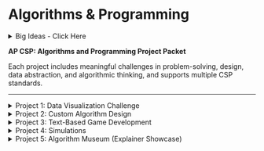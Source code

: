 # Algorithms & Programming


<details><summary>Big Ideas - Click Here</summary>

**Big Ideas Covered:**

* **Algorithms (AL)**
* **Abstraction (AB)**
* **Program Development (CRD)**
* **Data (DAT)**

**Comprehensive Outline**

**3.1: Variables and Assignments**

* Understanding variables as symbolic names storing values
* How assignment statements change values
* Naming conventions and best practices
* Types of data: integer, float, string, Boolean
* **Key Skill:** Create and manipulate variables

**3.2: Data Types**

* Identifying common data types
* Type compatibility and implicit vs explicit casting
* Boolean logic and conditionals
* **Key Skill:** Reason through variable types and predict outcomes

**3.3: Managing Complexity with Procedures (Functions)**

* Defining and calling functions
* Parameters and return values
* Purpose of abstraction in program design
* Reducing repetition and improving clarity
* **Key Skill:** Write and use procedures to break down problems

**3.4: Developing Procedures**

* Decomposing problems into subproblems
* Sequencing instructions
* Identifying reusable logic
* **Key Skill:** Create modular and readable code using procedures

**3.5: Algorithms**

* Understanding algorithms as step-by-step processes
* Expressing algorithms in code, pseudocode, or flowcharts
* Identifying sequence, selection, and iteration
* **Key Skill:** Analyze and write simple algorithms (e.g., search, sort)

**3.6: Boolean Expressions and If Statements**

* Using `if`, `else if`, and `else`
* Relational operators (`==`, `!=`, `>`, `<`, `>=`, `<=`)
* Logical operators (`AND`, `OR`, `NOT`)
* **Key Skill:** Write conditional logic to control program flow

**3.7: Iteration (Loops)**

* `for` loops and `while` loops
* Loop control: incrementing, breaking, and nested loops
* Trace and debug loop execution
* **Key Skill:** Use loops to automate repeated tasks

**3.8: Combining Elements to Solve Problems**

* Integrating variables, conditionals, and loops
* Building algorithms to solve complex problems
* Emphasis on testing and debugging
* **Key Skill:** Synthesize programming elements into working solutions

**3.9: Developing Algorithms**

* Using existing algorithms or creating new ones
* Refining and testing algorithms
* Representing algorithms as pseudocode and/or diagrams
* **Key Skill:** Plan, document, and implement multi-step logic

**3.10: Errors and Testing**

* Types of errors: syntax, logic, and runtime
* Use of test cases and debugging strategies
* Reading error messages and tracebacks
* **Key Skill:** Find and fix problems systematically

**3.11: Binary Search vs Linear Search**

* Linear search: simple, but slower for large data
* Binary search: faster, requires sorted data
* Tradeoffs in algorithm efficiency
* **Key Skill:** Compare search algorithms conceptually and in code

**3.12: Comparing Algorithmic Efficiency**

* Number of steps vs size of input (n)
* Informal analysis of algorithm runtime
* Big picture: efficiency impacts user experience and scalability
* **Key Skill:** Evaluate which algorithm is “better” and why

**3.13: Developing Programs**

* Problem identification, solution design
* Iterative development process: test, debug, refine
* Use of documentation and comments
* Collaboration and code review
* **Key Skill:** Design and build real programs with purpose

**Key Vocabulary**:

* Algorithm
* Abstraction
* Procedure
* Loop / Iteration
* Boolean
* Conditionals
* Debugging
* Linear/Binary Search
* Efficiency
* Input/Output
* Parameters / Return

**Suggested Activities:**

* **Debugging challenges**
* **Code tracing worksheets**
* **Huffman coding (as a stretch topic for algorithms)**
* **Block-based to text-based translation (e.g., Scratch to Python)**
* **Write and refine a simple calculator or game logic**
* **Pseudocode practice and flowcharts**

</details>

**AP CSP: Algorithms and Programming Project Packet**

Each project includes meaningful challenges in problem-solving, design, data abstraction, and algorithmic thinking, and supports multiple CSP standards.

---

<details> <summary>Project 1: Data Visualization Challenge</summary>

**College Board Learning Objectives:**

* DAT-2.D: Describe the purpose of a computational artifact.
* DAT-2.E: Create a computational artifact using data.
* AAP-2.J: Create programs that use libraries or APIs.

**Summary:**
Students will analyze a real-world dataset (e.g., climate, sports, health) and build a program that visualizes the data through graphs or interactive charts. They must clean the data, apply algorithms to extract meaning, and generate visual output.

**Deliverables:**

* Python or JavaScript program with visualization
* Annotated code with explanations
* 1-page summary of insights from the data

**Assessment Rubric:**

Project 1: Data Visualization Challenge

**College Board Learning Objectives:**

* DAT-2.D: Describe the purpose of a computational artifact.
* DAT-2.E: Create a computational artifact using data.
* AAP-2.J: Create programs that use libraries or APIs.

**Summary:**
Students will analyze a real-world dataset (e.g., climate, sports, health) and build a program that visualizes the data through graphs or interactive charts. They must clean the data, apply algorithms to extract meaning, and generate visual output.

**Deliverables:**

* Python or JavaScript program with visualization
* Annotated code with explanations
* 1-page summary of insights from the data

**Assessment Rubric:**

| Criteria                   | 4 - Excellent                                                  | 3 - Proficient                         | 2 - Developing                    | 1 - Beginning                           |
| -------------------------- | -------------------------------------------------------------- | -------------------------------------- | --------------------------------- | --------------------------------------- |
| Data Processing & Accuracy | Data is cleaned, processed, and represented with high accuracy | Data mostly processed correctly        | Some data processed, minor errors | Major issues or missing data processing |
| Program Functionality      | Fully functional and interactive                               | Mostly functional, minor bugs          | Partially functional              | Non-functional or incomplete            |
| Algorithm Use              | Well-structured and efficient algorithms                       | Logical and mostly correct             | Some inefficiency or errors       | Poor or no algorithmic structure        |
| Visualization Clarity      | Highly clear, informative, and visually appealing              | Generally clear and well-organized     | Some visual confusion             | Unclear or poorly designed              |
| Communication & Creativity | Excellent explanation and innovative presentation              | Clear explanation with some creativity | Basic explanation                 | Poorly explained or lacking originality |

---

</details>

<details><summary>Project 2: Custom Algorithm Design</summary>

**College Board Learning Objectives:**

* AAP-2.C: Develop an algorithm.
* AAP-2.G: Express an algorithm using sequencing, selection, and iteration.
* AAP-2.K: Evaluate algorithms.

**Summary:**
Students will identify a real-world or classroom problem and design a custom algorithm to solve it. The algorithm should include clear use of control structures and be implemented in code.

**Deliverables:**

* Problem description
* Flowchart or pseudocode
* Working program with documentation
* Analysis of algorithm efficiency (qualitative)

**Assessment Rubric:** 

Project 2: Custom Algorithm Design

**College Board Learning Objectives:**

* AAP-2.C: Develop an algorithm.
* AAP-2.G: Express an algorithm using sequencing, selection, and iteration.
* AAP-2.K: Evaluate algorithms.

**Summary:**
Students will identify a real-world or classroom problem and design a custom algorithm to solve it. The algorithm should include clear use of control structures and be implemented in code.

**Deliverables:**

* Problem description
* Flowchart or pseudocode
* Working program with documentation
* Analysis of algorithm efficiency (qualitative)

**Assessment Rubric:**

| Criteria              | 4 - Excellent                              | 3 - Proficient                              | 2 - Developing       | 1 - Beginning                      |
| --------------------- | ------------------------------------------ | ------------------------------------------- | -------------------- | ---------------------------------- |
| Problem Definition    | Clearly articulated and meaningful         | Clear and solvable                          | Vague or simplistic  | Unclear or undeveloped             |
| Algorithm Design      | Innovative, efficient, and well-structured | Logical with appropriate control structures | Some logical flaws   | Poor structure or missing elements |
| Code Implementation   | Clean, correct, and complete               | Mostly correct with some issues             | Partially functional | Incomplete or not working          |
| Algorithm Explanation | Insightful and clearly communicates logic  | Reasonably clear explanation                | Limited clarity      | Missing or incorrect explanation   |

---
</details>


<details><summary>Project 3: Text-Based Game Development</summary>

**College Board Learning Objectives:**

* AAP-2.I: Use procedures to organize code.
* AAP-2.M: Develop programs that use lists.
* AAP-2.N: Use procedures that operate on data in lists.

**Summary:**
Students will design and build a text-based adventure game using procedures and data structures. They will implement lists, control flow, and functions to support reusable code and dynamic behavior.

**Deliverables:**

* Fully functional game (e.g., Python, Java)
* Code with at least two custom procedures and one list-based mechanic
* Game map or flow diagram

**Assessment Rubric:** 

Project 3: Text-Based Game Development

**College Board Learning Objectives:**

* AAP-2.I: Use procedures to organize code.
* AAP-2.M: Develop programs that use lists.
* AAP-2.N: Use procedures that operate on data in lists.

**Summary:**
Students will design and build a text-based adventure game using procedures and data structures. They will implement lists, control flow, and functions to support reusable code and dynamic behavior.

**Deliverables:**

* Fully functional game (e.g., Python, Java)
* Code with at least two custom procedures and one list-based mechanic
* Game map or flow diagram

**Assessment Rubric:**

| Criteria                 | 4 - Excellent                                               | 3 - Proficient                   | 2 - Developing              | 1 - Beginning                          |
| ------------------------ | ----------------------------------------------------------- | -------------------------------- | --------------------------- | -------------------------------------- |
| Game Logic & Playability | Highly engaging and bug-free                                | Playable with minor bugs         | Playable but limited        | Unplayable or incomplete               |
| Procedures & Lists       | Uses multiple reusable procedures and well-integrated lists | Appropriate use of both elements | Limited or inconsistent use | Missing procedures or list integration |
| Code Structure           | Well-organized and readable                                 | Mostly clear organization        | Some disorganization        | Hard to follow or messy                |
| Creativity & Innovation  | Highly original and engaging concept                        | Some creativity                  | Basic or conventional       | Lacking originality                    |

---

</details>


<details><summary>Project 4: Simulations</summary>


**Big Idea 4: Algorithms and Programming**

* **Computational Thinking Practice:** Developing and implementing algorithms; abstracting and modeling.

* **Learning Objective 4.2:**
  *The student can use simulations to represent real-world phenomena or examine their behaviors under varying conditions.*

* **Essential Knowledge statements:**

  * **4.2A:** Simulations can be used to model real-world events and predict outcomes.
  * **4.2B:** Computer models and simulations use abstraction to represent real phenomena.
  * **4.2C:** Random number generation can be used to model the variability in real-world situations.

### Getting Started with NetLogo Web

**Instructions for students**

1. Open your browser and go to [https://www.netlogoweb.org](https://www.netlogoweb.org). This is the web‐version of NetLogo, which works in Chromebooks or any modern browser. ([ccl.northwestern.edu][1])
2. Once loaded, you’ll see the interface with tabs like *Interface*, *Info*, *Code* (depending on the model).
3. Click the drop‐down menu (Search the Models Library) and choose a model from the built-in library. The Info tab will help you understand it. ([ccl.northwestern.edu][1])
4. Typical workflow:

   * Click **Setup** (or a similar button) to initialize the world.
   * Click **Go** (or a run button) to start the simulation.
   * You may adjust sliders, switches, buttons on the Interface to change parameters.
5. In the *Info* tab you’ll often find a description of what the model simulates, how agents behave, any experiments you can do.
6. In the *Code* tab you can look at how the model is implemented (students don’t always need to modify it, but it’s useful to inspect).
7. Some coding and color conventions: In the Code editor, different kinds of words (primitives, reporters, etc) are color-highlighted, helping readability. ([ccl.northwestern.edu][2])
8. A few tips:

   * Try different parameter values (sliders) and observe the effect.
   * Take notes: what happens when you change something? Why do you think that is?
   * Use the *Info* tab to read about what the authors intended.
   * If something hangs or seems slow, you can stop the model and reset. Note that NetLogo Web may be slower than the desktop version. ([netlogoweb.org][3])

---

#### Traffic Basic

**Model:** Use the built-in *Traffic Basic* model (or any simple model you pick from the Models Library that runs in Web).
**Goal:** Get comfortable with Setup/Go, sliders/switches, exploring what happens when parameters change.

**Steps for students:**

1. Load the model (Search the Models Library → “Traffic Basic” or similar).
2. In the Interface tab, inspect the controls: what sliders or switches are available?
3. Press **Setup**. Observe what the world looks like.
4. Press **Go**. Let the simulation run for a few seconds. Then press **Go** again or stop it.
5. Change one slider value (for example, number of cars, speed limit, etc), then press Setup and Go again. What changed?
6. Try changing a switch (for example turn traffic lights on/off) if present. Again, Setup/Go and observe.
7. Optional command center exploration: you can interact via the Command Center (for example choose “turtles” and make a command like `set color blue`) to change agent colors and observe effect. ([docs.netlogo.org][4])

**Questions for the practice tutorial:**

1. What slider or parameter did you alter? What was its original value and what did you change it to?
2. After you changed the parameter and ran the model, what difference did you observe in the simulation?
3. Why do you think that parameter had the effect that it did?
4. Using the Info tab, what is the purpose of this model? Summarize in your own words.
5. In the Code tab, find one line that uses `ask turtles [...]` (or similar). What is that line doing?
6. Reflect: Did you notice anything surprising or unexpected when you changed a parameter? What would you like to try next?

---

#### Project 1: Wolf/Sheep Predation

**Model:** Use the built‐in “Wolf Sheep Predation” model.
**Task:** Run the model several times with different parameter values and answer the questions below.

**Steps for students:**

1. Load the model via the library.
2. Explore the Interface: there will be parameters like number of sheep, number of wolves, reproduction rates, grass regrowth, etc.
3. Press Setup → then Go. Let the simulation run until things settle or until you choose to stop.
4. Record what you observe (graph trends, populations rising/falling).
5. Change one parameter (for example increase number of wolves, or decrease sheep reproduction rate). Press Setup → Go and observe again.
6. Change a different parameter again (for example speed of wolves, amount of grass). Observe.
7. Try at least 3 different runs with varied parameters and compare results.

**Questions for Wolf/Sheep:**

1. What were your initial values for: number of sheep, number of wolves, sheep reproduction rate, wolf reproduction rate (or grass regrowth) – list them.
2. What happened to the sheep population over time in your first run? What happened to the wolf population?
3. In your second run (after you changed a parameter), how did the outcomes differ? What changed for the sheep? For the wolves?
4. Which parameter change seemed to have the biggest impact on the system? Why do you think that is?
5. Did the system reach a steady state, oscillation, or extinction (of wolves or sheep)? Explain.
6. Looking at the Code tab, find the line(s) where wolves “eat sheep” (or sheep eat grass). Describe in your own words how that mechanism is coded.
7. If you were to *design* a new experiment in this model (for example adding another predator, or limiting grass differently), what would you try and why?

---

#### Project 2: Traffic Grid

**Model:** Use the built-in “Traffic Grid” (or similar) model that simulates cars moving on a city grid with traffic lights.
**Task:** Explore how traffic flow is affected by density, speed limits, number of lights, etc.

**Steps for students:**

1. Load the Traffic Grid model via the library.
2. Examine the sliders/switches: e.g., number of cars, speed limit, ticks for light change, etc.
3. Press Setup → Go. Observe how traffic flows and how many cars get stopped, average speed, etc.
4. Change one parameter (for example double number of cars). Setup → Go. Observe changes.
5. Change another parameter (for example alter the light-cycle duration or speed limit). Setup → Go. Observe.
6. Use the graph/plots (if available) to record values like average speed or stopped cars.

**Questions for Traffic Grid:**

1. What parameter values did you use for your first run (number of cars, speed limit, tick interval for lights)?
2. In the first run, how did traffic move? Did you see gridlock, smooth flow, many cars stopped? Explain.
3. After you increased the number of cars, what changed? What happened to average speed and stopped cars?
4. When you adjusted light timing (or speed limit), how did that affect traffic flow? What is your hypothesis for why?
5. Which parameter seemed most important in determining traffic flow efficiency? Justify your answer.
6. In the Code tab, find where the cars check for a red light (or where they slow down). Describe briefly how that logic works.
7. If you could redesign the intersection system (for example change road layout or add more lanes), what experiment would you run to test improved flow?

---

#### Project 3: Fire Spread

**Model:** Use the built‐in “Fire” model (simulation of fire spreading through a forest of patches).
**Task:** Investigate how tree density, wind, dryness affect fire spread and containment.

**Steps for students:**

1. Load the Fire model from the library.
2. Notice parameters: tree density, probability of fire spread, wind direction/speed (if present).
3. Press Setup → Go. Watch how fire spreads through the forest of patches.
4. Change one parameter (e.g., increase tree density) then Setup → Go. Observe difference.
5. Change another parameter (e.g., increase wind speed or direction) then Setup → Go. Observe.
6. Record observations: how quickly fire spreads, how many patches burn vs survive.

**Questions for Fire Spread:**

1. What were your initial parameter values (tree density, spread probability, wind speed/direction)?
2. In your first run, what pattern did the fire spread follow? Did it burn through most trees, stop early, create isolated patches?
3. After increasing tree density, how did the fire behaviour change? What was different?
4. After adjusting wind (or dryness), what additional changes did you observe?
5. Which combination of parameters resulted in the **least** damage (fewest burned patches)? What does that teach you about fire spread?
6. In the Code tab, find where a patch of type “tree” checks nearby patches for burning. Describe that logic in your own words.
7. If you were designing a fire-safe forest, what parameter values might you choose (and why)? What experiment would you run to test it?

---

#### Project 4: Dice / Random Experiment

**Model:** Create or use a simple dice simulation (if there is a built-in model; if not, you can create one in NetLogo Web). For example: simulate rolling two dice many times and count the sums, or simulate many agents rolling dice and tracking results.
**Task:** Use NetLogo Web to run a simulation of repeated random events, collect data (counts/frequencies) and answer questions about probability distribution, fairness, etc.
**Steps for students:**

1. If a built-in model exists (“Dice” or “Die Roll”), load it. If not, you may create a simple version:

   * Setup: create many turtles; each turtle has two variables (die1, die2) using `set die1 random 6 + 1`, `set die2 random 6 + 1` etc.
   * Go: ask turtles to roll again, tally sum, update a plot/histogram.
2. Use the simulation: run for, say, 100, 1000, 10 000 trials (if feasible).
3. Record frequencies of sums (2–12) or whatever your experiment is.
4. Change something: e.g., bias one die (set probabilities differently), or use three dice instead of two. Run again and observe the distribution.

**Questions for Dice Simulation:**

1. What is the theoretical probability distribution for rolling two fair six-sided dice (sums from 2 to 12)? Describe it (which sums are most likely, least likely).
2. In your first simulation run (with fair dice), what did you observe? Did your experimental frequencies roughly match the theoretical distribution? Provide a summary of results.
3. When you changed something (for example biased a die or added a third die), how did the distribution change? Provide the observed differences.
4. Why do you think the distribution changed when you made that alteration? Explain using probability reasoning.
5. In the Code tab, locate where the dice are rolled (e.g., `random 6 + 1`). Write down the line and explain what it does.
6. If you were designing a “fair game” using this simulation, what parameters would you ensure (and why)?
7. Optional extension: Design a new experiment (e.g., roll two dice 1000 times and track how many times you get doubles, or track the longest streak of a particular sum). What would you test and why?

---

</details>


<details><summary>Project 5: Algorithm Museum (Explainer Showcase)</summary>

**College Board Learning Objectives:**

* AAP-2.L: Explain how algorithms reflect different approaches to solving problems.
* CRD-2.C: Identify inputs and outputs of a program.
* AAP-2.K: Evaluate algorithms.

**Summary:**
Students select a classic algorithm (e.g., sorting, searching, pathfinding) and create an interactive or visual explainer. They must describe inputs/outputs, explain its function, and compare it with an alternative.

**Deliverables:**

* Explainer artifact (video, animation, poster, slideshow, etc.)
* Input/output examples
* Comparative write-up

**Assessment Rubric:**

Project 5: Algorithm Museum (Explainer Showcase)

**College Board Learning Objectives:**

* AAP-2.L: Explain how algorithms reflect different approaches to solving problems.
* CRD-2.C: Identify inputs and outputs of a program.
* AAP-2.K: Evaluate algorithms.

**Summary:**
Students select a classic algorithm (e.g., sorting, searching, pathfinding) and create an interactive or visual explainer. They must describe inputs/outputs, explain its function, and compare it with an alternative.

**Deliverables:**

* Explainer artifact (video, animation, poster, slideshow, etc.)
* Input/output examples
* Comparative write-up

**Assessment Rubric:**

| Criteria                | 4 - Excellent                                   | 3 - Proficient           | 2 - Developing                 | 1 - Beginning                         |
| ----------------------- | ----------------------------------------------- | ------------------------ | ------------------------------ | ------------------------------------- |
| Algorithm Explanation   | Clear, deep explanation with visuals/examples   | Mostly clear explanation | Some confusion or gaps         | Inaccurate or unclear explanation     |
| Inputs & Outputs        | Well-explained with accurate examples           | Mostly correct           | Minor errors or omissions      | Missing or incorrect examples         |
| Comparison & Evaluation | Thoughtful comparison of two or more approaches | Adequate comparison      | Limited insight or explanation | No meaningful comparison              |
| Presentation Quality    | Polished, creative, and informative             | Clear and informative    | Somewhat unclear               | Hard to understand or poorly executed |

---

</details>

